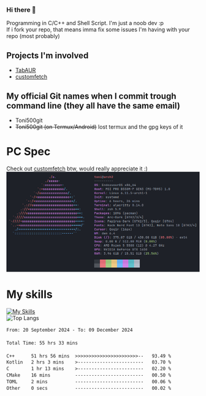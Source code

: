 ### Hi there 👋

Programming in C/C++ and Shell Script. I'm just a noob dev :p\
If i fork your repo, that means imma fix some issues I'm having with your repo (most probably)

## Projects I'm involved
 - [TabAUR](https://github.com/BurntRanch/TabAUR)
 - [customfetch](https://github.com/Toni500github/customfetch)

## My official Git names when I commit trough command line (they all have the same email)
* Toni500git
* ~~Toni500git (on Termux/Android)~~ lost termux and the gpg keys of it

# PC Spec
Check out [customfetch](https://github.com/Toni500github/customfetch) btw, would really appreciate it :)
![screenshot.png](https://github.com/Toni500github/customfetch/raw/main/screenshot.png)

# My skills
[![My Skills](https://skillicons.dev/icons?i=cpp,bash,arch,linux&theme=light)](https://skillicons.dev)\
![Top Langs](https://github-readme-stats.vercel.app/api/top-langs/?username=Toni500github&layout=compact)

<!--START_SECTION:waka-->

```txt
From: 20 September 2024 - To: 09 December 2024

Total Time: 55 hrs 33 mins

C++      51 hrs 56 mins  >>>>>>>>>>>>>>>>>>>>>>>--   93.49 %
Kotlin   2 hrs 3 mins    >------------------------   03.70 %
C        1 hr 13 mins    >------------------------   02.20 %
CMake    16 mins         -------------------------   00.50 %
TOML     2 mins          -------------------------   00.06 %
Other    0 secs          -------------------------   00.02 %
```

<!--END_SECTION:waka-->
